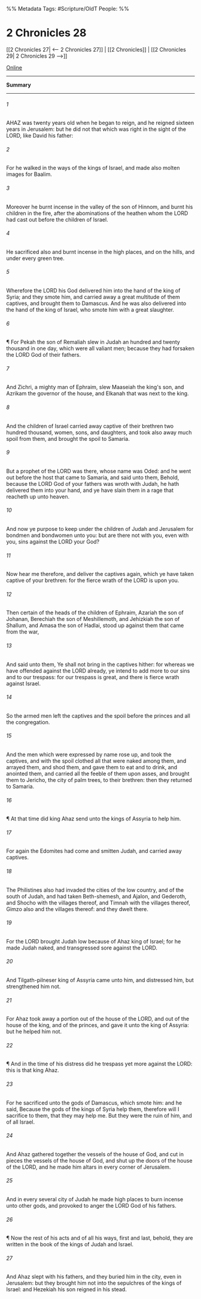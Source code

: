 

%% Metadata
Tags: #Scripture/OldT
People: 
%%
# 2 Chronicles 28
[[2 Chronicles 27| <-- 2 Chronicles 27]] | [[2 Chronicles]] | [[2 Chronicles 29| 2 Chronicles 29 -->]]

[Online](https://churchofjesuschrist.org/study/scriptures/ot/2-chr/28?lang=eng)

---
__Summary__



---

###### 1
AHAZ was twenty years old when he began to reign, and he reigned sixteen years in Jerusalem: but he did not that which was right in the sight of the LORD, like David his father:
###### 2
For he walked in the ways of the kings of Israel, and made also molten images for Baalim.
###### 3
Moreover he burnt incense in the valley of the son of Hinnom, and burnt his children in the fire, after the abominations of the heathen whom the LORD had cast out before the children of Israel.
###### 4
He sacrificed also and burnt incense in the high places, and on the hills, and under every green tree.
###### 5
Wherefore the LORD his God delivered him into the hand of the king of Syria; and they smote him, and carried away a great multitude of them captives, and brought them to Damascus.  And he was also delivered into the hand of the king of Israel, who smote him with a great slaughter.
###### 6
¶ For Pekah the son of Remaliah slew in Judah an hundred and twenty thousand in one day, which were all valiant men; because they had forsaken the LORD God of their fathers.
###### 7
And Zichri, a mighty man of Ephraim, slew Maaseiah the king's son, and Azrikam the governor of the house, and Elkanah that was next to the king.
###### 8
And the children of Israel carried away captive of their brethren two hundred thousand, women, sons, and daughters, and took also away much spoil from them, and brought the spoil to Samaria.
###### 9
But a prophet of the LORD was there, whose name was Oded: and he went out before the host that came to Samaria, and said unto them, Behold, because the LORD God of your fathers was wroth with Judah, he hath delivered them into your hand, and ye have slain them in a rage that reacheth up unto heaven.
###### 10
And now ye purpose to keep under the children of Judah and Jerusalem for bondmen and bondwomen unto you: but are there not with you, even with you, sins against the LORD your God?
###### 11
Now hear me therefore, and deliver the captives again, which ye have taken captive of your brethren: for the fierce wrath of the LORD is upon you.
###### 12
Then certain of the heads of the children of Ephraim, Azariah the son of Johanan, Berechiah the son of Meshillemoth, and Jehizkiah the son of Shallum, and Amasa the son of Hadlai, stood up against them that came from the war,
###### 13
And said unto them, Ye shall not bring in the captives hither: for whereas we have offended against the LORD already, ye intend to add more to our sins and to our trespass: for our trespass is great, and there is fierce wrath against Israel.
###### 14
So the armed men left the captives and the spoil before the princes and all the congregation.
###### 15
And the men which were expressed by name rose up, and took the captives, and with the spoil clothed all that were naked among them, and arrayed them, and shod them, and gave them to eat and to drink, and anointed them, and carried all the feeble of them upon asses, and brought them to Jericho, the city of palm trees, to their brethren: then they returned to Samaria.
###### 16
¶ At that time did king Ahaz send unto the kings of Assyria to help him.
###### 17
For again the Edomites had come and smitten Judah, and carried away captives.
###### 18
The Philistines also had invaded the cities of the low country, and of the south of Judah, and had taken Beth-shemesh, and Ajalon, and Gederoth, and Shocho with the villages thereof, and Timnah with the villages thereof, Gimzo also and the villages thereof: and they dwelt there.
###### 19
For the LORD brought Judah low because of Ahaz king of Israel; for he made Judah naked, and transgressed sore against the LORD.
###### 20
And Tilgath-pilneser king of Assyria came unto him, and distressed him, but strengthened him not.
###### 21
For Ahaz took away a portion out of the house of the LORD, and out of the house of the king, and of the princes, and gave it unto the king of Assyria: but he helped him not.
###### 22
¶ And in the time of his distress did he trespass yet more against the LORD: this is that king Ahaz.
###### 23
For he sacrificed unto the gods of Damascus, which smote him: and he said, Because the gods of the kings of Syria help them, therefore will I sacrifice to them, that they may help me. But they were the ruin of him, and of all Israel.
###### 24
And Ahaz gathered together the vessels of the house of God, and cut in pieces the vessels of the house of God, and shut up the doors of the house of the LORD, and he made him altars in every corner of Jerusalem.
###### 25
And in every several city of Judah he made high places to burn incense unto other gods, and provoked to anger the LORD God of his fathers.
###### 26
¶ Now the rest of his acts and of all his ways, first and last, behold, they are written in the book of the kings of Judah and Israel.
###### 27
And Ahaz slept with his fathers, and they buried him in the city, even in Jerusalem: but they brought him not into the sepulchres of the kings of Israel: and Hezekiah his son reigned in his stead.




